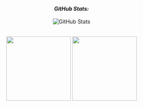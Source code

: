 <div>
  <p align="center">
      <b>
          <em>GitHub Stats:</em>
          <br/>
      </b> 
      <br/>
      <img src="https://github-readme-streak-stats.herokuapp.com/?user=Pasindu-Jayasundara" alt="GitHub Stats" /> 
      <br/><br/>
  </p>
</div>

<div>
  <p align="center">
    <img src="https://github-readme-stats.vercel.app/api/top-langs/?username=Pasindu-Jayasundara&layout=compact" height="170"/> 
    <img src="https://github-readme-stats.vercel.app/api?username=Pasindu-Jayasundara&show_icons=true&include_all_commits=true" height="170"/> 
  </p>
</div>


